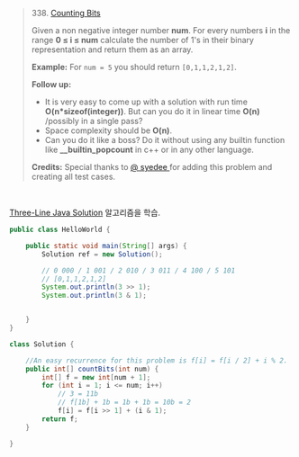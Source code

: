 > 338. [Counting Bits](https://leetcode.com/problems/counting-bits/description/)
>
> Given a non negative integer number **num**. For every numbers **i** in the range **0 ≤ i ≤ num** calculate the number of 1's in their binary representation and return them as an array.
>
> **Example:**
> For `num = 5` you should return `[0,1,1,2,1,2]`.
>
> **Follow up:**
>
> - It is very easy to come up with a solution with run time **O(n\*sizeof(integer))**. But can you do it in linear time **O(n)** /possibly in a single pass?
> - Space complexity should be **O(n)**.
> - Can you do it like a boss? Do it without using any builtin function like **__builtin_popcount** in c++ or in any other language.
>
> **Credits:**
> Special thanks to [@ syedee ](https://leetcode.com/discuss/user/syedee)for adding this problem and creating all test cases.

<br>

[Three-Line Java Solution](https://leetcode.com/problems/counting-bits/discuss/79539/Three-Line-Java-Solution) 알고리즘을 학습.

```java
public class HelloWorld {

    public static void main(String[] args) {
        Solution ref = new Solution();

        // 0 000 / 1 001 / 2 010 / 3 011 / 4 100 / 5 101
        // [0,1,1,2,1,2]
        System.out.println(3 >> 1);
        System.out.println(3 & 1);


    }
}

class Solution {

    //An easy recurrence for this problem is f[i] = f[i / 2] + i % 2.
    public int[] countBits(int num) {
        int[] f = new int[num + 1];
        for (int i = 1; i <= num; i++)
            // 3 = 11b
            // f[1b] + 1b = 1b + 1b = 10b = 2
            f[i] = f[i >> 1] + (i & 1);
        return f;
    }

}
```

